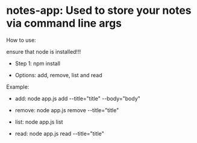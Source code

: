 # notes-app: Used to store your notes via command line args

How to use:

ensure that node is installed!!!

* Step 1: npm install

* Options: add, remove, list and read


Example:

* add: node app.js add --title="title" --body="body"

* remove: node app.js remove --title="title"

* list: node app.js list

* read: node app.js read --title="title"